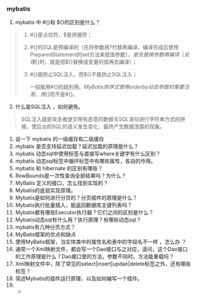 ### mybatis
1. mybatis 中 #{}和 ${}的区别是什么？

> 1. #{}是占位符，$是拼接符；
>
> 2. #{}的SQL是预编译的（先将参数用?代替再编译，编译完成后使用PreparedStatement的set方法来赋值参数），${}是先替换参数再编译（处理${}时，就是把${}替换成变量的值再去编译）；
>
> 3. #{}能防止SQL注入，而${}不能防止SQL注入；
>
>    一般能用#{}的就别用${}。MyBatis排序式使用order by动态参数时需要注意，用${}而不是#{}。

2. 什么是SQL注入 ，如何避免。

> SQL注入就是攻击者提交带有恶意的数据与SQL语句进行字符串方式的拼接，使后台的SQL的语义发生变化，最终产生数据泄露的现象。

1. 说一下 mybatis 的一级缓存和二级缓存
2. mybatis 是否支持延迟加载？延迟加载的原理是什么？
3. mybatis 动态sql中使用<where>标签与直接写where关键字有什么区别？
4. mybatis 动态sql标签中循环标签中有哪些属性，各自的作用。
5. mybatis 和 hibernate 的区别有哪些？
6. RowBounds是一次性查询全部结果吗？为什么？
7. MyBatis 定义的接口，怎么找到实现的？
8. Mybatis的底层实现原理。
9. Mybatis是如何进行分页的？分页插件的原理是什么？
10. Mybatis执行批量插入，能返回数据库主键列表吗？
11. Mybatis都有哪些Executor执行器？它们之间的区别是什么？
12. Mybatis动态sql有什么用？执行原理？有哪些动态sql？
13. mybatis有几种分页方式？
14. MyBatis框架的优点和缺点
15. 使用MyBatis框架，当实体类中的属性名和表中的字段名不一样 ，怎么办 ？
16. 通常一个Xml映射文件，都会写一个Dao接口与之对应，请问，这个Dao接口的工作原理是什么？Dao接口里的方法，参数不同时，方法能重载吗？
17. Xml映射文件中，除了常见的select|insert|updae|delete标签之外，还有哪些标签？
18. 简述Mybatis的插件运行原理，以及如何编写一个插件。
19. +